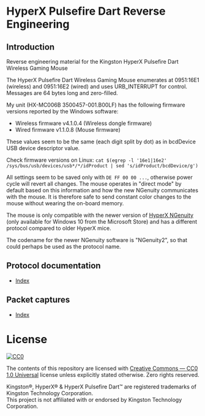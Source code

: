# HyperX Pulsefire Dart Reverse Engineering

## Introduction
Reverse engineering material for the Kingston HyperX Pulsefire Dart Wireless Gaming Mouse

The HyperX Pulsefire Dart Wireless Gaming Mouse enumerates at 0951:16E1 (wireless) and 0951:16E2 (wired) and uses URB_INTERRUPT for control. Messages are 64 bytes long and zero-filled.

My unit (HX-MC006B 3500457-001.B00LF) has the following firmware versions reported by the Windows software:
- Wireless firmware v4.1.0.4 (Wireless dongle firmware)
- Wired    firmware v1.1.0.8 (Mouse firmware)

These values seem to be the same (each digit split by dot) as in bcdDevice USB device descriptor value. <br>

Check firmware versions on Linux: `cat $(egrep -l '16e1|16e2' /sys/bus/usb/devices/usb*/*/idProduct | sed 's/idProduct/bcdDevice/g')`

All settings seem to be saved only with `DE FF 00 00 ...`, otherwise power cycle will revert all changes.
The mouse operates in "direct mode" by default based on this information and how the new NGenuity communicates with the mouse.
It is therefore safe to send constant color changes to the mouse without wearing the on-board memory. 

The mouse is only compatible with the newer version of [HyperX NGenuity](https://www.hyperxgaming.com/ngenuity#headline) (only available for Windows 10 from the Microsoft Store) and has a different protocol compared to older HyperX mice.

The codename for the newer NGenuity software is "NGenuity2", so that could perhaps be used as the protocol name.

## Protocol documentation
- [Index](protocol/index.md)

## Packet captures
- [Index](captures/index.md)

# License
[![CC0](https://licensebuttons.net/p/zero/1.0/88x31.png)](https://creativecommons.org/publicdomain/zero/1.0/)

The contents of this repository are licensed with 
[Creative Commons — CC0 1.0 Universal](https://creativecommons.org/publicdomain/zero/1.0/) license unless explicitly stated otherwise. Zero rights reserved.

Kingston®, HyperX® & HyperX Pulsefire Dart™ are registered trademarks of Kingston Technology Corporation. <br>
This project is not affiliated with or endorsed by Kingston Technology Corporation.
